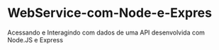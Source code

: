 # WebService-com-Node-e-Expres
Acessando e Interagindo com dados de uma API desenvolvida com Node.JS e Express
